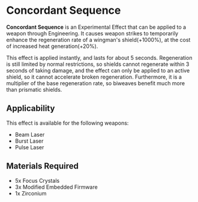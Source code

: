 # Concordant Sequence
**Concordant Sequence** is an Experimental Effect that can be applied to a weapon through Engineering. It causes weapon strikes to temporarily enhance the regeneration rate of a wingman's shield(+1000%), at the cost of increased heat generation(+20%).

This effect is applied instantly, and lasts for about 5 seconds. Regeneration is still limited by normal restrictions, so shields cannot regenerate within 3 seconds of taking damage, and the effect can only be applied to an active shield, so it cannot accelerate broken regeneration. Furthermore, it is a multiplier of the base regeneration rate, so biweaves benefit much more than prismatic shields.

## Applicability

This effect is available for the following weapons:

- Beam Laser
- Burst Laser
- Pulse Laser

## Materials Required

- 5x Focus Crystals
- 3x Modified Embedded Firmware
- 1x Zirconium